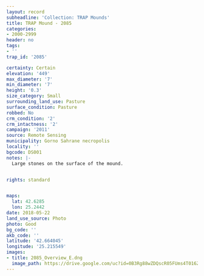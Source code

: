 ```yaml
---
layout: record
subheadline: 'Collection: TRAP Mounds'
title: TRAP Mound - 2085
categories:
- 2000-2999
header: no
tags:
- ''
trap_id: '2085'

certainty: Certain
elevation: '449'
max_diameter: '7'
min_diameter: '7'
height: '0.3'
size_category: Small
surrounding_land_use: Pasture
surface_condition: Pasture
robbed: No
crm_condition: '2'
crm_intactness: '2'
campaign: '2011'
source: Remote Sensing
municipality: Gorno Sahrane necropolis
locality: ''
bgcode: DS001
notes: |-
  Large stones on the surface of the mound.


rights: standard


maps:
  lat: 42.6285
  lon: 25.2442
date: 2018-05-22
land_use_source: Photo
photo: Good
bg_code: ''
akb_code: ''
latitude: '42.664045'
longitude: '25.215549'
images:
- title: 2085_Overview_E.dng
  image_path: https://drive.google.com/uc?id=0B3Rg88wZDQscR05FUms4T016ZlE
---
```

